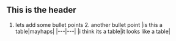 ## This is the header
1. lets add some bullet points
   2. another bullet point
|is this a table|mayhaps|
|---|---|
|i think its a table|it looks like a table|
